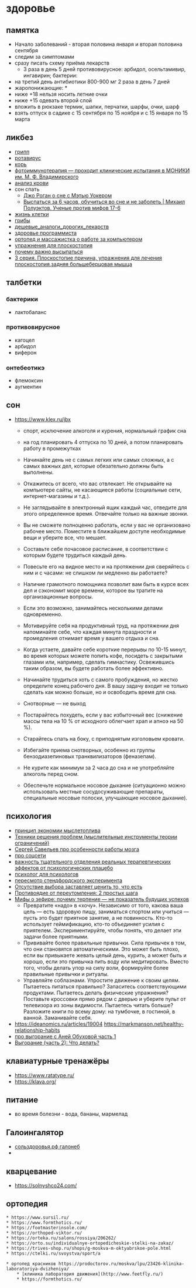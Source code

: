# здоровье

## памятка

 * Начало заболеваний - вторая половина января и вторая половина сентября
 * следим за симптомами
 * сразу писать схему приёма лекарств
 	 * 3 раза в день 5 дней противовирусное: арбидол, осельтамивир, ингавирин; бактерии:
 * на третий день антибиотики 800-900 мг 2 раза в день 7 дней
 * жаропонижающие:
	*
 * ниже +18 нельзя носить летние очки
 * ниже +15 одевать второй слой
 * вложить в рюкзаке термик, шапки, перчатки, шарфы, очки, шарф
 * взять отпуск в садике с 15 сентября по 15 ноября и с 15 января по 15 марта

## ликбез

 * [грипп](https://www.youtube.com/watch?v=jx2DQNEJH9k)
 * [ротавирус](https://www.youtube.com/watch?v=GijjVjVwR4Q)
 * [корь](https://www.youtube.com/watch?v=V68y4_Np9Xc)
 * [фотоиммунотерапия — проходит клинические испытания в МОНИКИ им. М. Ф. Владимирского](https://ria.ru/mo/20180615/1522765490.html)
 * [анализ крови](https://ladariy.livejournal.com/386163.html)
 * сон спать
	* [Джо Роган о сне с Мэтью Уокером](https://www.youtube.com/watch?v=itgQRal2od0)
	* [Выспаться за 6 часов, обучиться во сне и не заболеть | Михаил Полуэктов. Ученые против мифов 17-6](https://www.youtube.com/watch?v=20haf2z_Zcw)
 * [жизнь клетки](https://www.youtube.com/watch?v=JjYIRYhu4m4)
 * [грибы](https://www.youtube.com/watch?v=6BeTUYAUXbY)
 * [дешевые_аналоги_дорогих_лекарств](http://инструкция-от-таблетки.рф/дешевые_аналоги_дорогих_лекарств)
 * [здоровье программиста](https://vk.com/@proglib-zdorovyi-programmist-schastlivyi-programmist)
 * [ортопед и массажистка о работе за компьютером](https://habr.com/ru/company/habr/blog/498634/)
 * [упражнения для плоскостопия](https://www.youtube.com/watch?v=DG_aIsylrt4)
 * [почему важно высыпаться](https://komikaki.ru/page3946674.html)
 * [3 серия. Плоскостопие причина, упражнения для лечения плоскостопия,задняя большеберцовая мышца](https://www.youtube.com/watch?v=u-qlcS6Gz4I)


## талбетки

### бактерики

 * лактобаланс
### противовирусное

 * кагоцел
 * арбидол
 * виферон

### онтебеотикэ

 * флемоксин
 * аугментин

## сон

 * https://www.klex.ru/jbx
	* спорт, исключение алкоголя и курения, нормальный график сна
	* на год планировать 4 отпуска по 10 дней, а потом планировать работу в промежутках

	* Начинайте день не с самых легких или самых сложных, а с самых важных дел, которые обязательно должны быть выполнены.
	* Откажитесь от всего, что вас отвлекает. Не открывайте на компьютере сайты, не касающиеся работы (социальные сети, интернет-магазины и т.д.).
	* Не заглядывайте в электронный ящик каждый час, отведите для этого определенное время. Отвечайте только на важные звонки.
	* Вы не сможете полноценно работать, если у вас не организовано рабочее место. Поместите в ближайшем доступе необходимые вещи и уберите все, что мешает.
	* Составьте себе почасовое расписание, в соответствии с которым будете трудиться каждый день.
	* Повесьте его на видное место и на протяжении дня сверяйтесь с ним и с часами: не слишком ли медленно вы работаете?
	* Наличие грамотного помощника позволит вам быть в курсе всех дел и сэкономит море времени, которое вы тратите на организационные вопросы.
	* Если это возможно, занимайтесь несколькими делами одновременно.
	* Мотивируйте себя на продуктивный труд, на протяжении дня напоминайте себе, что каждая минута праздности и промедления отнимает время у вашего отдыха и сна.
	* Когда устаете, давайте себе короткие перерывы по 10-15 минут, во время которых можете попить кофе, посидеть с закрытыми глазами или, например, сделать гимнастику. Освежившись таким образом, вы будете работать более эффективно.
	* Начинайте трудиться хоть с самого пробуждения, но жестко определите конец рабочего дня. В вашу задачу входит не только сделать как можно больше, но и освободить время для сна.

	* Снотворные — не выход
	* Постарайтесь похудеть, если у вас избыточный вес (снижение массы тела на 10 % от исходного облегчает храп и апноэ на 50 %).
	* Старайтесь спать на боку, с приподнятым изголовьем кровати.
	* Избегайте приема снотворных, особенно из группы бензодиазепиновых транквилизаторов (феназепам).
	* Не курите как минимум за 2 часа до сна и не употребляйте алкоголь перед сном.
	* Обеспечьте нормальное носовое дыхание (ситуационно можно использовать местные сосудосуживающие препараты, специальные носовые полоски, улучшающие носовое дыхание).

## психология

 * [принцип экономии мыслетоплива](https://www.youtube.com/watch?v=fWR5SFhBUWc&index=46)
 * [Техники решения проблем (мыслительные инструменты теории ограничений)](https://www.youtube.com/watch?v=JrQGh3BB4ug)
 * [Сергей Савельев про особенности работы мозга](https://www.youtube.com/watch?v=dOWsSYqxM58)
 * [про соцсети](https://www.youtube.com/watch?v=Ixv3-FnoHrc)
 * [важность тщательного отделения реальных терапевтических эффектов от психологических плацебо](https://22century.ru/popular-science-publications/psychological-placebos)
 * [психолог для психологов](http://sigitova.ru/)
 * [пересмотр стендфордского эксперимента](https://vk.com/public60480847?w=wall-60480847_7533)
 * [Отсутствие выбора заставляет ценить то, что есть](https://ideanomics.ru/lectures/12877)
 * [Противоядие от переутомления: 2 простых шага](https://ideanomics.ru/articles/19143)
 * [Мифы о зефире: почему терпение — не показатель будущих успехов](https://ideanomics.ru/articles/20374)
	* Превратите «надо» в «хочу». Независимо от того, какова ваша цель — есть здоровую пищу, заниматься спортом или учиться — пусть это будет приятное занятие, а не повинность. Кто-то использует геймификацию, кто-то объединяет усилия с приятелем. Экспериментируйте, чтобы понять, что делает эти задачи более приятными.
	* Прививайте более правильные привычки. Сила привычек в том, что они становятся автоматическими. Это может быть плохо, если вы привыкаете жевать целый день, курить, а может быть и хорошо, если это привычка пить воду или медитировать. Вместо того, чтобы делать упор на силу воли, формируйте более правильные привычки и ритуалы.
	* Управляйте соблазнами. Упростите движение к своим целям. Пытаетесь питаться правильно? Запаситесь соответствующими продуктами. Пытаетесь делать физические упражнения? Поставьте кроссовки прямо рядом с дверью и уберите пульт от телевизора из зоны видимости. Пытаетесь читать больше? Разложите книги по всему дому: на тумбочке, в гостиной, в ванной. Заманивайте себя.
 * https://ideanomics.ru/articles/19004 https://markmanson.net/healthy-relationship-habits
 * [про выгорание с Аней Обуховой часть 1](https://www.youtube.com/watch?v=q2vVsjS3ofA)
 * [Выгорание (часть 2): Что делать?](https://www.youtube.com/watch?v=q2vVsjS3ofA)

## клавиатурные тренажёры

 * https://www.ratatype.ru/
 * https://klava.org/

## питание

 * во время болезни - вода, бананы, мармелад

 ## Галоингалятор

 * [сольздоровья.рф галонеб](https://xn--b1adipodapd6ig0b.xn--p1ai/shop/galoingalyatory/galoneb/)
 * []()

## кварцевание

 * https://solnyshco24.com/

## ортопедия

	* https://www.sursil.ru/
	* https://www.formthotics.ru/
	* https://footmasterinsole.com/
	* https://orthoped-viktor.ru/
	* https://orteka.ru/salons/rossiya/206262/
	* https://orto.su/individualnye-ortopedicheskie-stelki-na-zakaz/
	* https://trives-shop.ru/shops/g-moskva-m-oktyabrskoe-pole.html
	* https://ctelki.ru/svoystva/sport/a

	* ортопед красников https://prodoctorov.ru/moskva/lpu/23426-klinika-laboratoriya-dvizheniya/
		* [клиника лаборатория движения](http://www.feetfly.ru/)
		* https://formthotics.ru/
